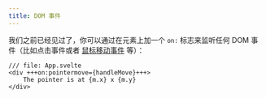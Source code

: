 ```yaml
---
title: DOM 事件
---
```


我们之前已经见过了，你可以通过在元素上加一个 `on:` 标志来监听任何 DOM 事件（比如点击事件或者 [鼠标移动事件](https://developer.mozilla.org/en-US/docs/Web/API/Element/pointermove_event) 等）：

```svelte
/// file: App.svelte
<div +++on:pointermove={handleMove}+++>
	The pointer is at {m.x} x {m.y}
</div>
```
